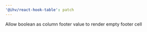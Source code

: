 ```yaml
---
'@ihv/react-hook-table': patch
---
```


Allow boolean as column footer value to render empty footer cell
